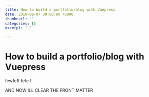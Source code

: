 ```yaml
---
title: How to build a portfolio/blog with Vuepress
date: 2018-08-07 00:00:00 +0000
thumbnail: ''
categories: []
excerpt: "."

---
```

# How to build a portfolio/blog with Vuepress
fewfeff
fefe
f

AND NOW ILL CLEAR THE FRONT MATTER